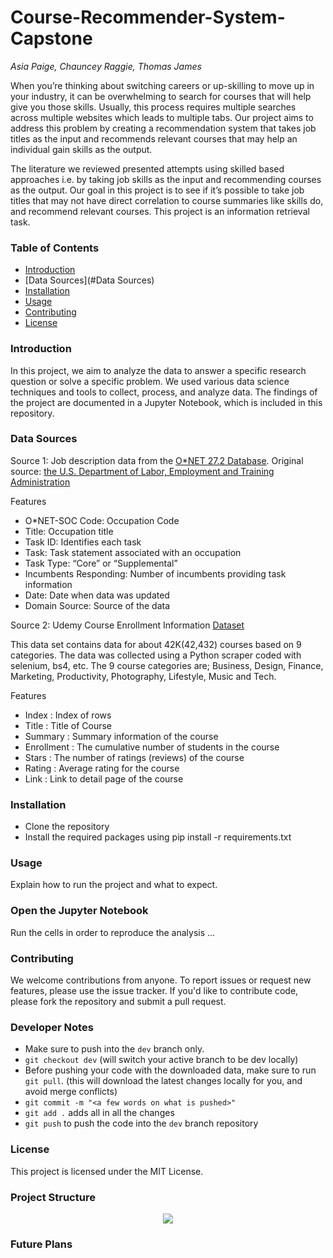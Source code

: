 # Course-Recommender-System-Capstone
<i>Asia Paige, Chauncey Raggie, Thomas James</i>

When you’re thinking about switching careers or up-skilling to move up in your industry, it can be overwhelming to search for courses that will help give you those skills. Usually, this process requires multiple searches across multiple websites which leads to multiple tabs. Our project aims to address this problem by creating a recommendation system that takes job titles as the input and recommends relevant courses that may help an individual gain skills as the output.

The literature we reviewed presented attempts using skilled based approaches i.e. by taking job skills as the input and recommending courses as the output.  Our goal in this project is to see if it’s possible to take job titles that may not have direct correlation to course summaries like skills do, and recommend relevant courses. This project is an information retrieval task.

### Table of Contents
- [Introduction](#Introduction)
- [Data Sources](#Data Sources)
- [Installation](#Installation)
- [Usage](#Usage)
- [Contributing](#Contributing)
- [License](#License)

### Introduction
In this project, we aim to analyze the data to answer a specific research question or solve a specific problem. We used various data science techniques and tools to collect, process, and analyze data. The findings of the project are documented in a Jupyter Notebook, which is included in this repository.

### Data Sources
Source 1: Job description data from the [O*NET 27.2 Database](https://www.onetcenter.org/database.html#task). Original source: [the U.S. Department of Labor, Employment and Training Administration](https://www.dol.gov/agencies/eta)

Features

- O*NET-SOC Code: Occupation Code 
- Title: Occupation title
- Task ID:	Identifies each task
- Task: Task statement associated with an occupation
- Task Type:	“Core” or “Supplemental”
- Incumbents Responding: Number of incumbents providing task information
- Date:	Date when data was updated
- Domain Source:	Source of the data

Source 2: Udemy Course Enrollment Information [Dataset](https://www.kaggle.com/datasets/songseungwon/2020-udemy-courses-dataset?select=udemy_finance.csv)

This data set contains data for about 42K(42,432) courses based on 9 categories. The data was collected using a Python scraper coded with selenium, bs4, etc.
The 9 course categories are; Business, Design, Finance, Marketing, Productivity, Photography, Lifestyle, Music and Tech. 

Features

- Index : Index of rows
- Title : Title of Course
- Summary : Summary information of the course
- Enrollment : The cumulative number of students in the course
- Stars : The number of ratings (reviews) of the course
- Rating : Average rating for the course
- Link : Link to detail page of the course

### Installation
- Clone the repository
- Install the required packages using pip install -r requirements.txt

### Usage
Explain how to run the project and what to expect.

### Open the Jupyter Notebook
Run the cells in order to reproduce the analysis
...

### Contributing
We welcome contributions from anyone. To report issues or request new features, please use the issue tracker. If you'd like to contribute code, please fork the repository and submit a pull request.

### Developer Notes 
- Make sure to push into the `dev` branch only.
- `git checkout dev` (will switch your active branch to be dev locally)
- Before pushing your code with the downloaded data, make sure to run `git pull`. (this will download the latest changes locally for you, and avoid merge conflicts)
- `git commit -m "<a few words on what is pushed>"`
- `git add .` adds all in all the changes
- `git push` to push the code into the `dev` branch repository

### License
This project is licensed under the MIT License.

### Project Structure 

<p align=center>
    <img src="./static/img/structure.png">
</p>

### Future Plans
